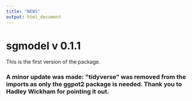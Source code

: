 ```yaml
---
title: "NEWS"
output: html_document
---
```

# sgmodel v 0.1.1

This is the first version of the package. 
### A minor update was made: "tidyverse" was removed from the imports as only the ggpot2 package is needed. Thank you to Hadley Wickham for pointing it out.
